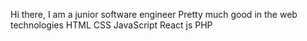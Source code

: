Hi there, I am a junior software engineer
Pretty much good in the web technologies
HTML
CSS
JavaScript
React js
PHP

